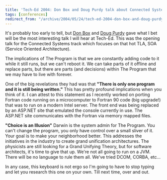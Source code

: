 ```yaml
---
title: 'Tech-Ed 2004: Don Box and Doug Purdy talk about Connected Systems.'
tags: [conferences]
redirect_from: "/archive/2004/05/24/tech-ed-2004-don-box-and-doug-purdy-talk-about-connected-systems.aspx/"
---
```


It's probably too early to tell, but [Don Box](http://www.gotdotnet.com/team/dbox) and [Doug
Purdy](http://www.douglasp.com/default.aspx) gave what I bet will be the most interesting talk I will hear at Tech-Ed. This was the opening talk for the Connected Systems track which focuses on that hot TLA, SOA (Service Oriented Architecture).

The implications of The Program is that we are constantly adding code to it while it still runs, but we can't reboot it. We can take parts of it offline and replace parts, but there are parts (and decisions) within The Program that we may have to live with forever.

One of the big revelations they had was that **"There is only one program and it is still being written."** This has pretty profound implications when you think of it. I can attest to this statement as I recently worked on porting Fortran code running on a microcomputer to Fortran 90 code (big upgrade!) that was to run on a modern Intel server. The front end was being replaced by an ASP.NET site that emulated the console currently in use. The ASP.NET site communicates with the Fortran via memory mapped files.

**"Choice is an Illusion"** Darwin is the system admin for The Program. You can't change the program, you only have control over a small sliver of it. Your goal is to make your neighborhood better. This addresses the initiatives in the industry to create grand unification architectures. The physicists are still looking for a Grand Unifying Theory, but for software architects, it's time to give that up. We're not all going to run on a JVM. There will be no language to rule them all. We've tried DCOM, CORBA, etc...

In any case, this keyboard is not ergo so I'm going to have to stop typing and let you research this one on your own. Till next time, over and out.

